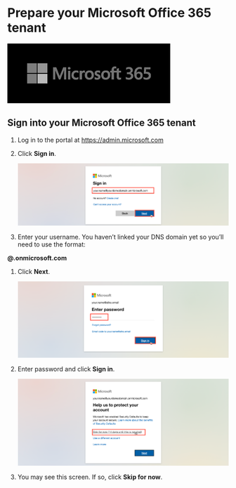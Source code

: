 # Prepare your Microsoft Office 365 tenant

![m365-dev](images/03/m365.png "Prep M365 Dev")

## Sign into your Microsoft Office 365 tenant

1. Log in to the portal at https://admin.microsoft.com

1. Click **Sign in**.

    ![m365-dev](images/03/m365-prep01.png "Prep M365 Dev")

1. Enter your username. You haven’t linked your DNS domain yet so you’ll need to use the format:

  **<username>@<your demo domain>.onmicrosoft.com**

1. Click **Next**.

    ![m365-dev](images/03/m365-prep02.png "Prep M365 Dev")

1. Enter password and click **Sign in**.

    ![m365-dev](images/03/m365-prep03.png "Prep M365 Dev")

1. You may see this screen. If so, click **Skip for now**.
